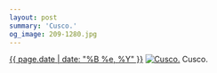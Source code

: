 ```yaml
---
layout: post
summary: 'Cusco.'
og_image: 209-1280.jpg
---
```


<p>
  <time><a href="/209">{{ page.date | date: "%B %e, %Y" }}</a></time>
  <a href="/209"><img src="{{ site.assets_url }}/209-640.jpg" srcset="{{ site.assets_url }}/209-1280.jpg 1280w, {{ site.assets_url }}/209-960.jpg 960w, {{ site.assets_url }}/209-640.jpg 640w, {{ site.assets_url }}/209-320.jpg 320w" sizes="(min-width: 700px) 50vw, calc(100vw - 2rem)" alt="Cusco." /></a>
  <span>Cusco.</span>
</p>
